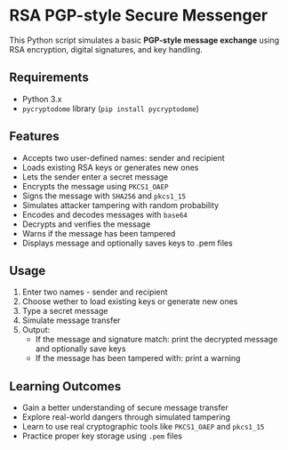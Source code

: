 # RSA PGP-style Secure Messenger
This Python script simulates a basic **PGP-style message exchange** using RSA encryption, digital signatures, and key handling.

## Requirements
- Python 3.x
- `pycryptodome` library (`pip install pycryptodome`)

## Features
- Accepts two user-defined names: sender and recipient
- Loads existing RSA keys or generates new ones
- Lets the sender enter a secret message
- Encrypts the message using `PKCS1_OAEP`
- Signs the message with `SHA256` and `pkcs1_15`
- Simulates attacker tampering with random probability
- Encodes and decodes messages with `base64`
- Decrypts and verifies the message
- Warns if the message has been tampered
- Displays message and optionally saves keys to .pem files

## Usage
1. Enter two names - sender and recipient
2. Choose wether to load existing keys or generate new ones
3. Type a secret message
4. Simulate message transfer
5. Output:
   - If the message and signature match: print the decrypted message and optionally save keys
   - If the message has been tampered with: print a warning

## Learning Outcomes
- Gain a better understanding of secure message transfer
- Explore real-world dangers through simulated tampering
- Learn to use real cryptographic tools like `PKCS1_OAEP` and `pkcs1_15`
- Practice proper key storage using `.pem` files
